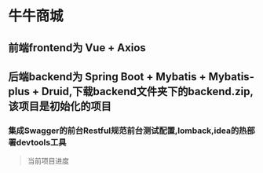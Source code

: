 # 牛牛商城
## 前端frontend为 Vue + Axios
## 后端backend为 Spring Boot + Mybatis + Mybatis-plus + Druid,下载backend文件夹下的backend.zip,该项目是初始化的项目
###  集成Swagger的前台Restful规范前台测试配置,lomback,idea的热部署devtools工具

> 当前项目进度
